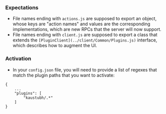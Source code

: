 ### Expectations

* File names ending with `actions.js` are supposed to export an object, whose keys are "action names" and values are the corresponding implementations, which are new RPCs that the server will now support.
* File names ending with `client.js` are supposed to export a class that extends the `[PluginClient](../client/Common/Plugins.js)` interface, which describes how to augment the UI.

### Activation

* In your `config.json` file, you will need to provide a list of regexes that match the plugin paths that you want to activate:

```
{
    ...
    "plugins": [
        "kaustubh/.*"
    ]
}
```

